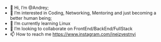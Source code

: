 - 👋 Hi, I’m @Andrey;
- 👀 I’m interested in Coding, Networking, Mentoring and just becoming a better human being;
- 🌱 I’m currently learning Linux
- 💞️ I’m looking to collaborate on FrontEnd/BackEnd/FullStack
- 📫 How to reach me https://www.instagram.com/ineizvestnyi

<!---
AndzejK/AndzejK is a ✨ special ✨ repository because its `README.md` (this file) appears on your GitHub profile.
You can click the Preview link to take a look at your changes.
--->
